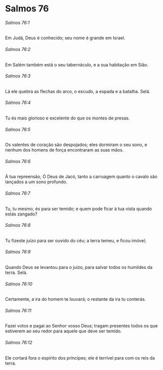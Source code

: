 # Salmos 76

###### Salmos 76:1

Em Judá, Deus é conhecido; seu nome é grande em Israel.

###### Salmos 76:2

Em Salém também está o seu tabernáculo, e a sua habitação em Sião.

###### Salmos 76:3

Lá ele quebra as flechas do arco, o escudo, a espada e a batalha. Selá.

###### Salmos 76:4

Tu és mais glorioso e excelente do que os montes de presas.

###### Salmos 76:5

Os valentes de coração são despojados; eles dormiram o seu sono, e nenhum dos homens de força encontraram as suas mãos.

###### Salmos 76:6

À tua repreensão, Ó Deus de Jacó, tanto a carruagem quanto o cavalo são lançados a um sono profundo.

###### Salmos 76:7

Tu, tu mesmo, és para ser temido; e quem pode ficar à tua vista quando estás zangado?

###### Salmos 76:8

Tu fizeste juízo para ser ouvido do céu; a terra temeu, e ficou imóvel;

###### Salmos 76:9

Quando Deus se levantou para o juízo, para salvar todos os humildes da terra. Selá.

###### Salmos 76:10

Certamente, a ira do homem te louvará; o restante da ira tu conterás.

###### Salmos 76:11

Fazei votos e pagai ao Senhor vosso Deus; tragam presentes todos os que estiverem ao seu redor para aquele que deve ser temido.

###### Salmos 76:12

Ele cortará fora o espírito dos príncipes; ele é terrível para com os reis da terra.

